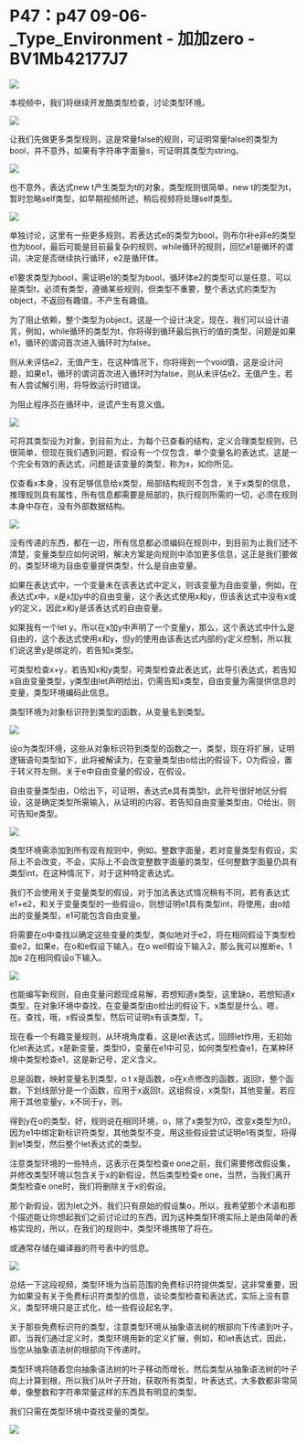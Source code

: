 # P47：p47 09-06-_Type_Environment - 加加zero - BV1Mb42177J7

![](img/da2b355a1b244dd0d9e1cd44f03f14a8_0.png)

本视频中，我们将继续开发酷类型检查，讨论类型环境。

![](img/da2b355a1b244dd0d9e1cd44f03f14a8_2.png)

让我们先做更多类型规则，这是常量false的规则，可证明常量false的类型为bool，并不意外，如果有字符串字面量s，可证明其类型为string。



![](img/da2b355a1b244dd0d9e1cd44f03f14a8_4.png)

也不意外，表达式new t产生类型为t的对象，类型规则很简单，new t的类型为t，暂时忽略self类型，如早期视频所述，稍后视频将处理self类型。



![](img/da2b355a1b244dd0d9e1cd44f03f14a8_6.png)

单独讨论，这里有一些更多规则，若表达式e的类型为bool，则布尔补e非e的类型也为bool，最后可能是目前最复杂的规则，while循环的规则，回忆e1是循环的谓词，决定是否继续执行循环，e2是循环体。

e1要求类型为bool，需证明e1的类型为bool，循环体e2的类型可以是任意，可以是类型t，必须有类型，遵循某些规则，但类型不重要，整个表达式的类型为object，不返回有趣值，不产生有趣值。

为了阻止依赖，整个类型为object，这是一个设计决定，现在，我们可以设计语言，例如，while循环的类型为t，你将得到循环最后执行的值的类型，问题是如果e1，循环的谓词首次进入循环时为false。

则从未评估e2，无值产生，在这种情况下，你将得到一个void值，这是设计问题，如果e1，循环的谓词首次进入循环时为false，则从未评估e2，无值产生，若有人尝试解引用，将导致运行时错误。

为阻止程序员在循环中，说谎产生有意义值。

![](img/da2b355a1b244dd0d9e1cd44f03f14a8_8.png)

可将其类型设为对象，到目前为止，为每个已查看的结构，定义合理类型规则，已很简单，但现在我们遇到问题，假设有一个仅包含，单个变量名的表达式，这是一个完全有效的表达式，问题是该变量的类型，称为x，如你所见。

仅查看x本身，没有足够信息给x类型，局部结构规则不包含，关于x类型的信息，推理规则具有属性，所有信息都需要是局部的，执行规则所需的一切，必须在规则本身中存在，没有外部数据结构。



![](img/da2b355a1b244dd0d9e1cd44f03f14a8_10.png)

没有传递的东西，都在一边，所有信息都必须编码在规则中，到目前为止我们还不清楚，变量类型应如何说明，解决方案是向规则中添加更多信息，这正是我们要做的，类型环境为自由变量提供类型，什么是自由变量。

如果在表达式中，一个变量未在该表达式中定义，则该变量为自由变量，例如，在表达式x中，x是x加y中的自由变量，这个表达式使用x和y，但该表达式中没有x或y的定义，因此x和y是该表达式的自由变量。

如果我有一个let y。所以在x加y中声明了一个变量y，那么，这个表达式中什么是自由的，这个表达式使用x和y，但y的使用由该表达式内部的y定义控制，所以我们说这里y是绑定的，若告知x类型。

可类型检查x+y，若告知x和y类型，可类型检查此表达式，此导引表达式，若告知x自由变量类型，y类型由let声明给出，仍需告知x类型，自由变量为需提供信息的变量，类型环境编码此信息。

类型环境为对象标识符到类型的函数，从变量名到类型。

![](img/da2b355a1b244dd0d9e1cd44f03f14a8_12.png)

设o为类型环境，这些从对象标识符到类型的函数之一，类型，现在将扩展，证明逻辑语句类型如下，此将被解读为，在变量类型由o给出的假设下，O为假设，置于转义符左侧，关于e中自由变量的假设，在假设。

自由变量类型由，O给出下，可证明，表达式e具有类型t，此符号很好地区分假设，这是确定类型所需输入，从证明的内容，若告知自由变量类型由，O给出，则可告知e类型。



![](img/da2b355a1b244dd0d9e1cd44f03f14a8_14.png)

类型环境需添加到所有现有规则中，例如，整数字面量，若对变量类型有假设，实际上不会改变，不会，实际上不会改变整数字面量的类型，任何整数字面量仍具有类型int，在这种情况下，对于这种特定表达式。

我们不会使用关于变量类型的假设，对于加法表达式情况稍有不同，若有表达式e1+e2，和关于变量类型的一些假设o，则想证明e1具有类型int，将使用，由o给出的变量类型，e1可能包含自由变量。

将需要在o中查找以确定这些变量的类型，类似地对于e2，将在相同假设下类型检查e2，如果e，在o和e假设下输入，在o well假设下输入2，那么我可以推断e，1加e 2在相同假设o下输入。



![](img/da2b355a1b244dd0d9e1cd44f03f14a8_16.png)

也能编写新规则，自由变量问题现成易解，若想知道x类型，这里缺o，若想知道x类型，在对象环境中查找，在变量类型由o给出的假设下，x类型是什么，嗯，在。查找，哦，x假设类型，然后可证明x有该类型，T。

现在看一个有趣变量规则，从环境角度看，这是let表达式，回顾let作用，无初始化let表达式，x是新变量，类型t0，变量在e1中可见，如何类型检查e1，在某种环境中类型检查e1，这是新记号，定义含义。

总是函数，映射变量名到类型，o t x是函数，o在x点修改的函数，返回t，整个函数，下划线部分是一个函数，应用于x返回t，这组假设，x类型t，其他变量，若应用于其他变量y，x不同于y，则。

得到y在o的类型，好，规则说在相同环境，o，除了x类型为t0，改变x类型为t0，因为e1中绑定新标识符类型，其他类型不变，用这些假设尝试证明e1有类型，将得到e1类型，然后整个let表达式的类型。

注意类型环境的一些特点，这表示在类型检查e one之前，我们需要修改假设集，并修改类型环境以包含关于x的新假设，然后类型检查e one，当然，当我们离开类型检查e one时，我们将删除关于x的假设。

那个新假设，因为let之外，我们只有原始的假设集o，所以，我希望那个术语和那个描述能让你想起我们之前讨论过的东西，因为这种类型环境实际上是由简单的表格实现的，所以，在我们的规则中，类型环境携带了将在。

或通常存储在编译器的符号表中的信息。

![](img/da2b355a1b244dd0d9e1cd44f03f14a8_18.png)

总结一下这段视频，类型环境为当前范围的免费标识符提供类型，这非常重要，因为如果没有关于免费标识符类型的信息，谈论类型检查和表达式，实际上没有意义，类型环境只是正式化，给一些假设起名字。

关于那些免费标识符的类型，注意类型环境从抽象语法树的根部向下传递到叶子，即，当我们通过定义时，类型环境用新的定义扩展，例如，和let表达式，因此，当您从抽象语法树的根部向下传递时。

类型环境将随着您向抽象语法树的叶子移动而增长，然后类型从抽象语法树的叶子向上计算到根，所以我们从叶子开始，获取所有类型，叶表达式，大多数都非常简单，像整数和字符串常量这样的东西具有明显的类型。

我们只需在类型环境中查找变量的类型。

![](img/da2b355a1b244dd0d9e1cd44f03f14a8_20.png)